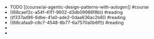 - TODO [[course/ai-agentic-design-patterns-with-autogen]] #course
- ((68caef2c-a54f-41f1-9602-d3db09986f8b)) #reading
- ((f337ad96-6dbe-41a0-ade2-0daa636ac2b8)) #reading
- ((68cafaa9-c8c7-4548-8b77-6a7570a0b6ff)) #reading
-
-